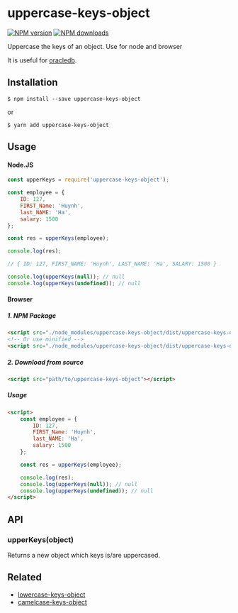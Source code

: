 # uppercase-keys-object

[![NPM version][npm-image]][npm-url]
[![NPM downloads][downloads-image]][downloads-url]

Uppercase the keys of an object. Use for node and browser

It is useful for [oracledb](https://github.com/oracle/node-oracledb).

## Installation

`$ npm install --save uppercase-keys-object`

or

`$ yarn add uppercase-keys-object`


## Usage

#### Node.JS

```js
const upperKeys = require('uppercase-keys-object');

const employee = {
	ID: 127,
	FIRST_Name: 'Huynh',
	last_NAME: 'Ha',
	salary: 1500
};

const res = upperKeys(employee);

console.log(res);

// { ID: 127, FIRST_NAME: 'Huynh', LAST_NAME: 'Ha', SALARY: 1500 }

console.log(upperKeys(null)); // null
console.log(upperKeys(undefined)); // null
```

#### Browser
##### 1. NPM Package
```html
<script src="./node_modules/uppercase-keys-object/dist/uppercase-keys-object.js"></script>
<!-- Or use minified -->
<script src="./node_modules/uppercase-keys-object/dist/uppercase-keys-object.min.js"></script>
```
##### 2. Download from source
```html
<script src="path/to/uppercase-keys-object"></script>
```
##### Usage
```html
<script>
	const employee = {
		ID: 127,
		FIRST_Name: 'Huynh',
		last_NAME: 'Ha',
		salary: 1500
	};

	const res = upperKeys(employee);

	console.log(res);
	console.log(upperKeys(null)); // null
	console.log(upperKeys(undefined)); // null
</script>
```

## API

### upperKeys(object)

Returns a new object which keys is/are uppercased.


## Related
+ [lowercase-keys-object](https://github.com/huynhsamha/lowercase-keys-object)
+ [camelcase-keys-object](https://github.com/huynhsamha/camelcase-keys-object)


[npm-image]: https://img.shields.io/npm/v/uppercase-keys-object.svg?style=flat
[npm-url]: https://www.npmjs.com/package/uppercase-keys-object
[downloads-image]: https://img.shields.io/npm/dm/uppercase-keys-object.svg?style=flat
[downloads-url]: https://www.npmjs.com/package/uppercase-keys-object
